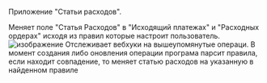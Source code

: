 Приложение "Статьи расходов".

Меняет поле "Статья Расходов" в "Исходящий платежах" и "Расходных ордерах" исходя из правил которые настроит пользователь.
![изображение](https://user-images.githubusercontent.com/42136999/192217463-35765d1a-615d-400b-b6c5-22d42090f2e6.png)
Отслеживает вебхуки на вышеупомянутые операци. В момент создания либо оновления операции програма парсит правила, если находит совпадение, то меняет статью расходов на указанную в найденном правиле

